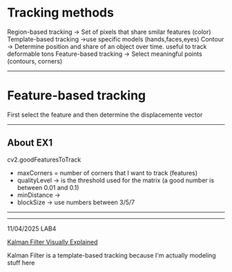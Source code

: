 # Tracking methods
Region-based tracking -> Set of pixels that share smilar features (color)
Template-based tracking ->use specific models (hands,faces,eyes)
Contour -> Determine position and share of an object over time. useful to track deformable tons
Feature-based tracking -> Select meaningful points (contours, corners)

---

# Feature-based tracking
First select the feature and then determine the displacemente vector

---
## About EX1
cv2.goodFeaturesToTrack
- maxCorners = number of corners that I want to track (features)
- qualityLevel -> is the threshold used for the matrix (a good number is between 0.01 and 0.1)
- minDistance ->
- blockSize -> use numbers between 3/5/7
---

-------
11/04/2025 LAB4

[Kalman Filter Visually Explained](https://www.youtube.com/watch?v=IFeCIbljreY)

Kalman Filter is a template-based tracking because I'm actually modeling stuff here
